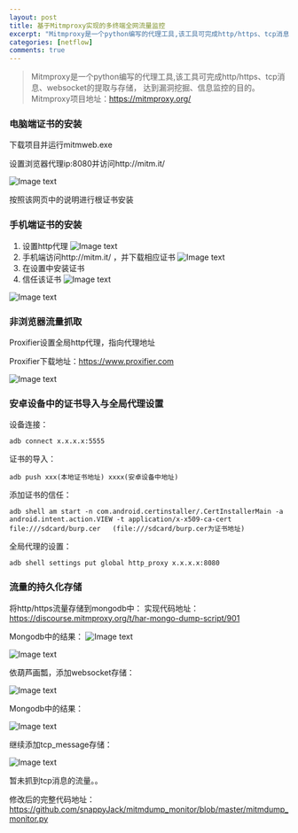 ```yaml
---
layout: post
title: 基于Mitmproxy实现的多终端全网流量监控 
excerpt: "Mitmproxy是一个python编写的代理工具,该工具可完成http/https、tcp消息、websocket的提取与存储， 达到漏洞挖掘、信息监控的目的。"
categories: [netflow]
comments: true
---
```

> Mitmproxy是一个python编写的代理工具,该工具可完成http/https、tcp消息、websocket的提取与存储， 达到漏洞挖掘、信息监控的目的。Mitmproxy项目地址：https://mitmproxy.org/

### 电脑端证书的安装

下载项目并运行mitmweb.exe

设置浏览器代理ip:8080并访问http://mitm.it/

![Image text](https://raw.githubusercontent.com/snappyJack/snappyjack.github.io/master/img/mitmproxy(1).png)

按照该网页中的说明进行根证书安装

### 手机端证书的安装
1. 设置http代理
![Image text](https://raw.githubusercontent.com/snappyJack/snappyjack.github.io/master/img/mitmproxy(2).png)
2. 手机端访问http://mitm.it/ ，并下载相应证书
![Image text](https://raw.githubusercontent.com/snappyJack/snappyjack.github.io/master/img/mitmproxy(3).jpg)
3.	在设置中安装证书
4.	信任该证书
![Image text](https://raw.githubusercontent.com/snappyJack/snappyjack.github.io/master/img/mitmproxy(4).png)

![Image text](https://raw.githubusercontent.com/snappyJack/snappyjack.github.io/master/img/mitmproxy(5).png)

### 非浏览器流量抓取
Proxifier设置全局http代理，指向代理地址

Proxifier下载地址：https://www.proxifier.com

![Image text](https://raw.githubusercontent.com/snappyJack/snappyjack.github.io/master/img/mitmproxy(6).png)

### 安卓设备中的证书导入与全局代理设置
设备连接：
```
adb connect x.x.x.x:5555
```
证书的导入：
```
adb push xxx(本地证书地址) xxxx(安卓设备中地址)
```
添加证书的信任：
```
adb shell am start -n com.android.certinstaller/.CertInstallerMain -a android.intent.action.VIEW -t application/x-x509-ca-cert file:///sdcard/burp.cer   (file:///sdcard/burp.cer为证书地址)
```
全局代理的设置：
```
adb shell settings put global http_proxy x.x.x.x:8080
```
### 流量的持久化存储
将http/https流量存储到mongodb中：
实现代码地址：https://discourse.mitmproxy.org/t/har-mongo-dump-script/901

Mongodb中的结果：
![Image text](https://raw.githubusercontent.com/snappyJack/snappyjack.github.io/master/img/mitmproxy(7).png)

![Image text](https://raw.githubusercontent.com/snappyJack/snappyjack.github.io/master/img/mitmproxy(8).png)

依葫芦画瓢，添加websocket存储：

![Image text](https://raw.githubusercontent.com/snappyJack/snappyjack.github.io/master/img/mitmproxy(9).png)

Mongodb中的结果：

![Image text](https://raw.githubusercontent.com/snappyJack/snappyjack.github.io/master/img/mitmproxy(10).png)

继续添加tcp_message存储：

![Image text](https://raw.githubusercontent.com/snappyJack/snappyjack.github.io/master/img/mitmproxy(11).png)

暂未抓到tcp消息的流量。。


修改后的完整代码地址：
https://github.com/snappyJack/mitmdump_monitor/blob/master/mitmdump_monitor.py
